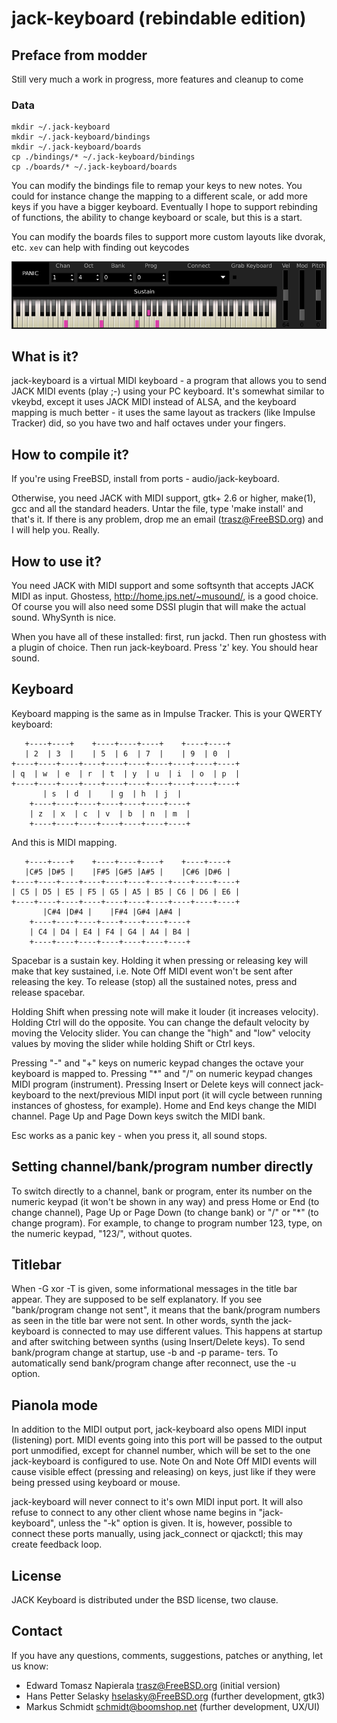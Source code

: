 # jack-keyboard (rebindable edition)

## Preface from modder

Still very much a work in progress, more features and cleanup to come

### Data

```shell
mkdir ~/.jack-keyboard
mkdir ~/.jack-keyboard/bindings
mkdir ~/.jack-keyboard/boards
cp ./bindings/* ~/.jack-keyboard/bindings
cp ./boards/* ~/.jack-keyboard/boards
```

You can modify the bindings file to remap your keys to new notes. You could for instance change the mapping to a different scale, or add more keys if you have a bigger keyboard. Eventually I hope to support rebinding of functions, the ability to change keyboard or scale, but this is a start.

You can modify the boards files to support more custom layouts like dvorak, etc. `xev` can help with finding out keycodes

![Screenshot of jack-keyboard](jack_keyboard.png)

## What is it?

jack-keyboard is a virtual MIDI keyboard - a program that allows you to
send JACK MIDI events (play ;-) using your PC keyboard.  It's  somewhat
similar  to  vkeybd,  except it uses JACK MIDI instead of ALSA, and the
keyboard mapping is much better - it uses the same layout  as  trackers
(like Impulse Tracker) did, so you have two and half octaves under your
fingers.

## How to compile it?

If you're using FreeBSD, install from ports - audio/jack-keyboard.

Otherwise, you need JACK with MIDI support, gtk+ 2.6 or higher,
make(1), gcc and all the standard headers.  Untar the file, type
'make install' and that's it.  If there is any problem, drop me
an email (trasz@FreeBSD.org) and I will help you.  Really.

## How to use it?

You need JACK with MIDI support and some softsynth that accepts
JACK MIDI as input.  Ghostess, http://home.jps.net/~musound/,
is a good choice.  Of course you will also need some DSSI plugin
that will make the actual sound.  WhySynth is nice.

When you have all of these installed: first, run jackd.  Then run
ghostess with a plugin of choice.  Then run jack-keyboard.  Press
'z' key.  You should hear sound.

## Keyboard

Keyboard mapping is the same as in Impulse Tracker.  This is your
QWERTY keyboard:

       +----+----+    +----+----+----+    +----+----+
       | 2  | 3  |    | 5  | 6  | 7  |    | 9  | 0  |
    +----+----+----+----+----+----+----+----+----+----+
    | q  | w  | e  | r  | t  | y  | u  | i  | o  | p  |
    +----+----+----+----+----+----+----+----+----+----+
           | s  | d  |    | g  | h  | j  |
        +----+----+----+----+----+----+----+
        | z  | x  | c  | v  | b  | n  | m  |
        +----+----+----+----+----+----+----+

And this is MIDI mapping.

       +----+----+    +----+----+----+    +----+----+
       |C#5 |D#5 |    |F#5 |G#5 |A#5 |    |C#6 |D#6 |
    +----+----+----+----+----+----+----+----+----+----+
    | C5 | D5 | E5 | F5 | G5 | A5 | B5 | C6 | D6 | E6 |
    +----+----+----+----+----+----+----+----+----+----+
           |C#4 |D#4 |    |F#4 |G#4 |A#4 |
        +----+----+----+----+----+----+----+
        | C4 | D4 | E4 | F4 | G4 | A4 | B4 |
        +----+----+----+----+----+----+----+

Spacebar  is  a sustain key.  Holding it when pressing or releasing key
will make that key sustained, i.e. Note Off MIDI event  won't  be  sent
after  releasing  the  key.  To release (stop) all the sustained notes,
press and release spacebar.

Holding Shift when pressing note will  make  it  louder  (it  increases
velocity).   Holding  Ctrl  will  do  the opposite.  You can change the
default velocity by moving the Velocity slider.   You  can  change  the
"high"  and  "low"  velocity  values by moving the slider while holding
Shift or Ctrl keys.

Pressing "-" and "+" keys on numeric keypad  changes  the  octave  your
keyboard  is mapped to.  Pressing "*" and "/" on numeric keypad changes
MIDI program (instrument).  Pressing Insert or Delete keys will connect
jack-keyboard  to  the  next/previous  MIDI  input  port (it will cycle
between running instances of ghostess, for example).  Home and End keys
change  the  MIDI  channel.  Page Up and Page Down keys switch the MIDI
bank.

Esc works as a panic key - when you press it, all sound stops.

## Setting channel/bank/program number directly

To switch directly to a channel, bank or program, enter its  number  on
the numeric keypad (it won't be shown in any way) and press Home or End
(to change channel), Page Up or Page Down (to change bank)  or  "/"  or
"*" (to change program).  For example, to change to program number 123,
type, on the numeric keypad, "123/", without quotes.

## Titlebar

When -G xor -T is given, some informational messages in the  title  bar
appear.  They  are  supposed  to  be  self  explanatory.   If  you  see
"bank/program change not sent", it means that the bank/program  numbers
as  seen  in  the  title  bar were not sent.  In other words, synth the
jack-keyboard is connected to may use different values.   This  happens
at  startup  and  after  switching  between synths (using Insert/Delete
keys).  To send bank/program change at startup, use -b and  -p  parame-
ters.   To  automatically send bank/program change after reconnect, use
the -u option.

## Pianola mode

In addition to the MIDI output  port,  jack-keyboard  also  opens  MIDI
input  (listening)  port.   MIDI  events  going  into this port will be
passed to the output port unmodified, except for channel number,  which
will be set to the one jack-keyboard is configured to use.  Note On and
Note Off MIDI events will cause visible effect (pressing and releasing)
on  keys, just like if they were being pressed using keyboard or mouse.

jack-keyboard will never connect to it's own MIDI input port.  It  will
also  refuse to connect to any other client whose name begins in "jack-
keyboard", unless the "-k" option is given.  It is,  however,  possible
to  connect  these ports manually, using jack_connect or qjackctl; this
may create feedback loop.

## License 

JACK Keyboard is distributed under the BSD license, two clause.

## Contact 

If you have any questions, comments, suggestions, patches or anything,
let us know:
* Edward Tomasz Napierala <trasz@FreeBSD.org> (initial version)
* Hans Petter Selasky <hselasky@FreeBSD.org> (further development, gtk3)
* Markus Schmidt <schmidt@boomshop.net> (further development, UX/UI)
